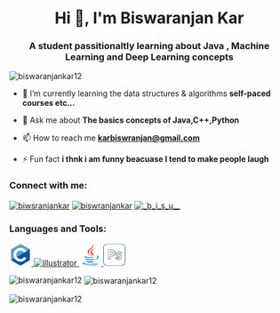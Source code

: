 <h1 align="center">Hi 👋, I'm Biswaranjan Kar</h1>
<h3 align="center">A student passitionaltly learning about Java , Machine Learning and Deep Learning concepts</h3>

<p align="left"> <img src="https://komarev.com/ghpvc/?username=biswaranjankar12&label=Profile%20views&color=0e75b6&style=flat" alt="biswaranjankar12" /> </p>

- 🌱 I’m currently learning the data structures & algorithms **self-paced courses etc...**

- 💬 Ask me about **The basics concepts of Java,C++,Python**

- 📫 How to reach me **karbiswranjan@gmail.com**

- ⚡ Fun fact **i thnk i am funny beacuase I tend to make people laugh**

<h3 align="left">Connect with me:</h3>
<p align="left">
<a href="https://twitter.com/biwsranjankar" target="blank"><img align="center" src="https://raw.githubusercontent.com/rahuldkjain/github-profile-readme-generator/master/src/images/icons/Social/twitter.svg" alt="biwsranjankar" height="30" width="40" /></a>
<a href="https://linkedin.com/in/biswranjankar" target="blank"><img align="center" src="https://raw.githubusercontent.com/rahuldkjain/github-profile-readme-generator/master/src/images/icons/Social/linked-in-alt.svg" alt="biswranjankar" height="30" width="40" /></a>
<a href="https://instagram.com/_b_i_s_u__" target="blank"><img align="center" src="https://raw.githubusercontent.com/rahuldkjain/github-profile-readme-generator/master/src/images/icons/Social/instagram.svg" alt="_b_i_s_u__" height="30" width="40" /></a>
</p>

<h3 align="left">Languages and Tools:</h3>
<p align="left"> <a href="https://www.cprogramming.com/" target="_blank" rel="noreferrer"> <img src="https://raw.githubusercontent.com/devicons/devicon/master/icons/c/c-original.svg" alt="c" width="40" height="40"/> </a> <a href="https://www.adobe.com/in/products/illustrator.html" target="_blank" rel="noreferrer"> <img src="https://www.vectorlogo.zone/logos/adobe_illustrator/adobe_illustrator-icon.svg" alt="illustrator" width="40" height="40"/> </a> <a href="https://www.java.com" target="_blank" rel="noreferrer"> <img src="https://raw.githubusercontent.com/devicons/devicon/master/icons/java/java-original.svg" alt="java" width="40" height="40"/> </a> <a href="https://www.photoshop.com/en" target="_blank" rel="noreferrer"> <img src="https://raw.githubusercontent.com/devicons/devicon/master/icons/photoshop/photoshop-line.svg" alt="photoshop" width="40" height="40"/> </a> </p>

<p><img align="left" src="https://github-readme-stats.vercel.app/api/top-langs?username=biswaranjankar12&show_icons=true&locale=en&layout=compact" alt="biswaranjankar12" /></p>

<p>&nbsp;<img align="center" src="https://github-readme-stats.vercel.app/api?username=biswaranjankar12&show_icons=true&locale=en" alt="biswaranjankar12" /></p>

<p><img align="center" src="https://github-readme-streak-stats.herokuapp.com/?user=biswaranjankar12&" alt="biswaranjankar12" /></p>

